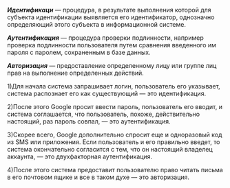 ***Идентификаци*** — процедура, в результате выполнения которой для субъекта идентификации выявляется его идентификатор, однозначно определяющий этого субъекта в информационной системе.

***Аутентификация*** — процедура проверки подлинности, например проверка подлинности пользователя путем сравнения введенного им пароля с паролем, сохраненным в базе данных.

***Авторизация*** — предоставление определенному лицу или группе лиц прав на выполнение определенных действий.

1)Для начала система запрашивает логин, пользователь его указывает, система распознает его как существующий — это идентификация.

2)После этого Google просит ввести пароль, пользователь его вводит, и система соглашается, что пользователь, похоже, действительно настоящий, раз пароль совпал, — это аутентификация.

3)Скорее всего, Google дополнительно спросит еще и одноразовый код из SMS или приложения. Если пользователь и его правильно введет, то система окончательно согласится с тем, что он настоящий владелец аккаунта, — это двухфакторная аутентификация.

4)После этого система предоставит пользователю право читать письма в его почтовом ящике и все в таком духе — это авторизация.
